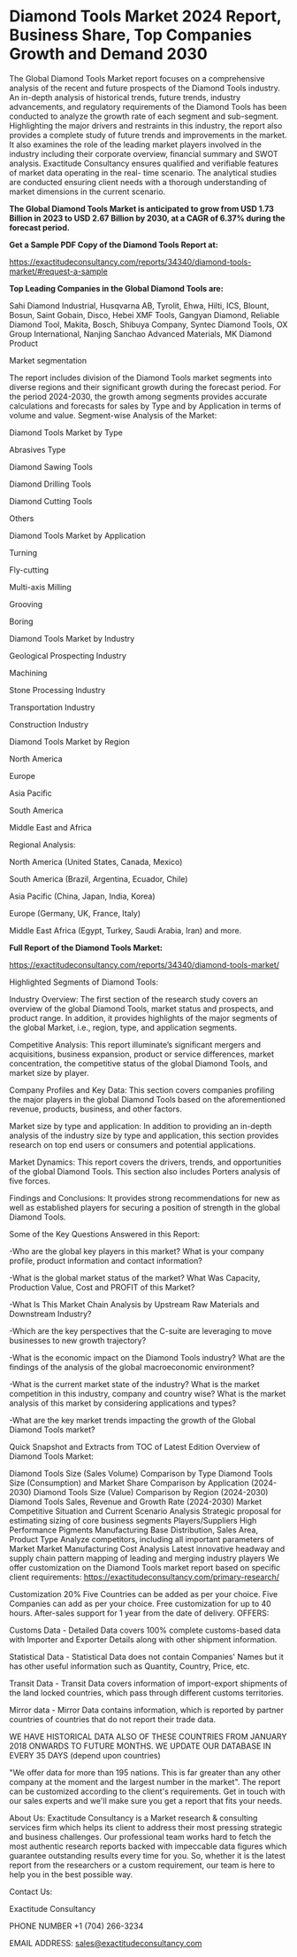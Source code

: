 # Diamond Tools Market 2024 Report, Business Share, Top Companies Growth and Demand 2030

The Global Diamond Tools Market report focuses on a comprehensive analysis of the recent and future prospects of the Diamond Tools industry. An in-depth analysis of historical trends, future trends, industry advancements, and regulatory requirements of the Diamond Tools has been conducted to analyze the growth rate of each segment and sub-segment. Highlighting the major drivers and restraints in this industry, the report also provides a complete study of future trends and improvements in the market. It also examines the role of the leading market players involved in the industry including their corporate overview, financial summary and SWOT analysis. Exactitude Consultancy ensures qualified and verifiable features of market data operating in the real- time scenario. The analytical studies are conducted ensuring client needs with a thorough understanding of market dimensions in the current scenario.

**The Global Diamond Tools Market is anticipated to grow from USD 1.73 Billion in 2023 to USD 2.67 Billion by 2030, at a CAGR of 6.37% during the forecast period.**

**Get a Sample PDF Copy of the Diamond Tools Report at:**

https://exactitudeconsultancy.com/reports/34340/diamond-tools-market/#request-a-sample

**Top Leading Companies in the Global Diamond Tools are:**

Sahi Diamond Industrial, Husqvarna AB, Tyrolit, Ehwa, Hilti, ICS, Blount, Bosun, Saint Gobain, Disco, Hebei XMF Tools, Gangyan Diamond, Reliable Diamond Tool, Makita, Bosch, Shibuya Company, Syntec Diamond Tools, OX Group International, Nanjing Sanchao Advanced Materials, MK Diamond Product

Market segmentation

The report includes division of the Diamond Tools market segments into diverse regions and their significant growth during the forecast period. For the period 2024-2030, the growth among segments provides accurate calculations and forecasts for sales by Type and by Application in terms of volume and value. Segment-wise Analysis of the Market:

Diamond Tools Market by Type

Abrasives Type

Diamond Sawing Tools

Diamond Drilling Tools

Diamond Cutting Tools

Others

Diamond Tools Market by Application

Turning

Fly-cutting

Multi-axis Milling

Grooving

Boring

Diamond Tools Market by Industry

Geological Prospecting Industry

Machining

Stone Processing Industry

Transportation Industry

Construction Industry

Diamond Tools Market by Region

North America

Europe

Asia Pacific

South America

Middle East and Africa

Regional Analysis:

North America (United States, Canada, Mexico)

South America (Brazil, Argentina, Ecuador, Chile)

Asia Pacific (China, Japan, India, Korea)

Europe (Germany, UK, France, Italy)

Middle East Africa (Egypt, Turkey, Saudi Arabia, Iran) and more.

**Full Report of the Diamond Tools Market:**

https://exactitudeconsultancy.com/reports/34340/diamond-tools-market/

Highlighted Segments of Diamond Tools:

Industry Overview: The first section of the research study covers an overview of the global Diamond Tools, market status and prospects, and product range. In addition, it provides highlights of the major segments of the global Market, i.e., region, type, and application segments.

Competitive Analysis: This report illuminate’s significant mergers and acquisitions, business expansion, product or service differences, market concentration, the competitive status of the global Diamond Tools, and market size by player.

Company Profiles and Key Data: This section covers companies profiling the major players in the global Diamond Tools based on the aforementioned revenue, products, business, and other factors.

Market size by type and application: In addition to providing an in-depth analysis of the industry size by type and application, this section provides research on top end users or consumers and potential applications.

Market Dynamics: This report covers the drivers, trends, and opportunities of the global Diamond Tools. This section also includes Porters analysis of five forces.

Findings and Conclusions: It provides strong recommendations for new as well as established players for securing a position of strength in the global Diamond Tools.

Some of the Key Questions Answered in this Report:

-Who are the global key players in this market? What is your company profile, product information and contact information?

-What is the global market status of the market? What Was Capacity, Production Value, Cost and PROFIT of this Market?

-What Is This Market Chain Analysis by Upstream Raw Materials and Downstream Industry?

-Which are the key perspectives that the C-suite are leveraging to move businesses to new growth trajectory?

-What is the economic impact on the Diamond Tools industry? What are the findings of the analysis of the global macroeconomic environment?

-What is the current market state of the industry? What is the market competition in this industry, company and country wise? What is the market analysis of this market by considering applications and types?

-What are the key market trends impacting the growth of the Global Diamond Tools market?

Quick Snapshot and Extracts from TOC of Latest Edition Overview of Diamond Tools Market:

Diamond Tools Size (Sales Volume) Comparison by Type
Diamond Tools Size (Consumption) and Market Share Comparison by Application (2024-2030)
Diamond Tools Size (Value) Comparison by Region (2024-2030)
Diamond Tools Sales, Revenue and Growth Rate (2024-2030)
Market Competitive Situation and Current Scenario Analysis
Strategic proposal for estimating sizing of core business segments
Players/Suppliers High Performance Pigments Manufacturing Base Distribution, Sales Area, Product Type
Analyze competitors, including all important parameters of Market
Market Manufacturing Cost Analysis
Latest innovative headway and supply chain pattern mapping of leading and merging industry players
We offer customization on the Diamond Tools market report based on specific client requirements:  https://exactitudeconsultancy.com/primary-research/

Customization 20%
Five Countries can be added as per your choice.
Five Companies can add as per your choice.
Free customization for up to 40 hours.
After-sales support for 1 year from the date of delivery.
OFFERS:

Customs Data - Detailed Data covers 100% complete customs-based data with Importer and Exporter Details along with other shipment information.

Statistical Data - Statistical Data does not contain Companies' Names but it has other useful information such as Quantity, Country, Price, etc.

Transit Data - Transit Data covers information of import-export shipments of the land locked countries, which pass through different customs territories.

Mirror data - Mirror Data contains information, which is reported by partner countries of countries that do not report their trade data.

WE HAVE HISTORICAL DATA ALSO OF THESE COUNTRIES FROM JANUARY 2018 ONWARDS TO FUTURE MONTHS. WE UPDATE OUR DATABASE IN EVERY 35 DAYS (depend upon countries)

"We offer data for more than 195 nations. This is far greater than any other company at the moment and the largest number in the market". The report can be customized according to
the client's requirements. Get in touch with our sales experts and we'll make sure you get a report that fits your needs.

About Us:
Exactitude Consultancy is a Market research & consulting services firm which helps its client to address their most pressing strategic and business challenges. Our professional team works hard to fetch the most authentic research reports backed with impeccable data figures which guarantee outstanding results every time for you. So, whether it is the latest report from the researchers or a custom requirement, our team is here to help you in the best possible way.

Contact Us:

Exactitude Consultancy

PHONE NUMBER +1 (704) 266-3234

EMAIL ADDRESS: sales@exactitudeconsultancy.com
